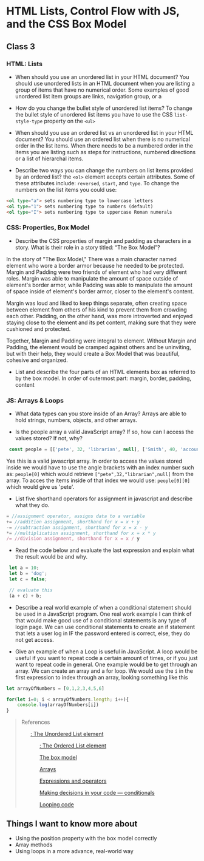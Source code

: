 # HTML Lists, Control Flow with JS, and the CSS Box Model

## Class 3

### HTML: Lists
- When should you use an unordered list in your HTML document?
You should use unordered lists in an HTML document when you are listing a group of items that have no numerical order. Some examples of good unordered list item groups are links, navigation group, or a


- How do you change the bullet style of unordered list items?
To change the bullet style of unordered list items you have to use the CSS `list-style-type` property on the `<ul>`


- When should you use an ordered list vs an unordered list in your HTML document?
You should use an ordered list when there is no numerical order in the list items. When there needs to be a numbered order in the items you are listing such as steps for instructions, numbered directions or a list of hierarchal items.


- Describe two ways you can change the numbers on list items provided by an ordered list?
the `<ol>` element accepts certain attributes. Some of these attributes include:
`reversed`, `start`, and `type`. To change the numbers on the list items you could use:

```html
<ol type="a"> sets numbering type to lowercase letters
<ol type="1"> sets numbering type to numbers (default)
<ol type="I"> sets numbering type to uppercase Roman numerals
```


### CSS: Properties, Box Model
- Describe the CSS properties of margin and padding as characters in a story. What is their role in a story titled: “The Box Model”?

In the story of "The Box Model," There was a main character named element who wore a border armor because he needed to be protected. Margin and Padding were two friends of element who had very different roles. Margin was able to manipulate the amount of space outside of element's border armor, while Padding was able to manipulate the amount of space inside of element's border armor, closer to the element's content.

Margin was loud and liked to keep things separate, often creating space between element from others of his kind to prevent them from crowding each other. Padding, on the other hand, was more introverted and enjoyed staying close to the element and its pet content, making sure that they were cushioned and protected.

Together, Margin and Padding were integral to element. Without Margin and Padding, the element would be cramped against others and be uninviting, but with their help, they would create a  Box Model that was beautiful, cohesive and organized.

- List and describe the four parts of an HTML elements box as referred to by the box model.
In order of outermost part: margin, border, padding, content


### JS: Arrays & Loops

- What data types can you store inside of an Array?
Arrays are able to hold strings, numbers, objects, and other arrays.


- Is the people array a valid JavaScript array? If so, how can I access the values stored? If not, why?

```javascript
 const people = [['pete', 32, 'librarian', null], ['Smith', 40, 'accountant', 'fishing:hiking:rock_climbing'], ['bill', null, 'artist', null]];
```

Yes this is a valid javascript array. In order to access the values stored inside we would have to use the angle brackets with an index number such as:
`people[0]` which would retrieve `["pete",32,"librarian",null]` from the array. To acces the items inside of that index we would use: 
`people[0][0]` which would give us 'pete'.


- List five shorthand operators for assignment in javascript and describe what they do.

```javascript
= //assignment operator, assigns data to a variable
+= //addition assignment, shorthand for x = x + y
-= //subtraction assignment, shorthand for x = x - y
*= //multiplication assignment, shorthand for x = x * y
/= //division assignment, shorthand for x = x / y
```


- Read the code below and evaluate the last expression and explain what the result would be and why.

```javascript
 let a = 10;
 let b = 'dog';
 let c = false;

 // evaluate this
 (a + c) + b;
```



- Describe a real world example of when a conditional statement should be used in a JavaScript program.
One real work example I can think of that would make good use of a conditional statements is any type of login page. We can use conditional statements to create an if statement that lets a user log in IF the password entered is correct, else, they do not get access.


- Give an example of when a Loop is useful in JavaScript.
A loop would be useful if  you want to repeat code a certain amount of times, or if you just want to repeat code in general. One example would be to get through an array. We can create an array and a for loop. We would use the `i` in the first expression to index through an array, looking something like this

```javascript
let arrayOfNumbers = [0,1,2,3,4,5,6]

for(let i=0; i < arrayOfNumbers.length; i++){
    console.log(arrayOfNumbers[i])
}

```


>References
>
>[<ul>: The Unordered List element](https://developer.mozilla.org/en-US/docs/Web/HTML/Element/ul)
>
>[<ol>: The Ordered List element](https://developer.mozilla.org/en-US/docs/Web/HTML/Element/ol)
>
>[The box model](https://developer.mozilla.org/en-US/docs/Learn/CSS/Building_blocks/The_box_model)
>
>[Arrays](https://developer.mozilla.org/en-US/docs/Learn/JavaScript/First_steps/Arrays)
>
>[Expressions and operators](https://developer.mozilla.org/en-US/docs/Web/JavaScript/Guide/Expressions_and_Operators)
>
>[Making decisions in your code — conditionals](https://developer.mozilla.org/en-US/docs/Learn/JavaScript/Building_blocks/conditionals)
>
>[Looping code](https://developer.mozilla.org/en-US/docs/Learn/JavaScript/Building_blocks/Looping_code)

## Things I want to know more about
- Using the position property with the box model correctly
- Array methods
- Using loops in a more advance, real-world way